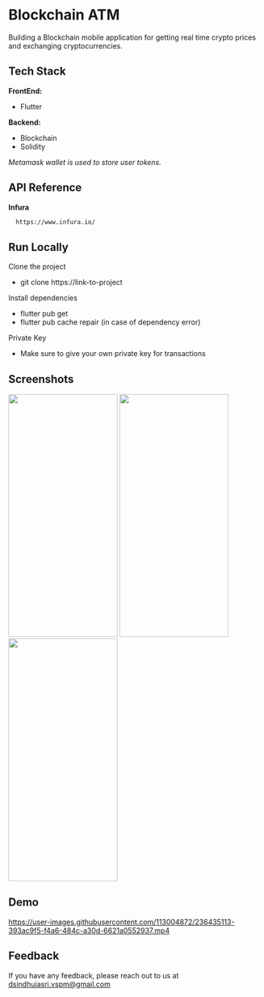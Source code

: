 # Blockchain ATM

Building a Blockchain mobile application for getting real time crypto prices and exchanging cryptocurrencies.


## Tech Stack

**FrontEnd:**
+ Flutter

**Backend:**
+ Blockchain
+ Solidity

*Metamask wallet is used to store user tokens.*

## API Reference

**Infura**
```bash
  https://www.infura.io/
```

## Run Locally

Clone the project

+ git clone https://link-to-project


Install dependencies

+ flutter pub get
+ flutter pub cache repair (in case of dependency error)

Private Key 
+ Make sure to give your own private key for transactions


## Screenshots

<img src="https://user-images.githubusercontent.com/113004872/236425585-027d5530-5217-4933-941b-f5f1384f76cd.jpeg" width="216" height="480">  <img src="https://user-images.githubusercontent.com/113004872/236427213-f5cee95b-d15c-4c04-a9af-91205f7311de.jpeg" width="216" height="480">    <img src="https://user-images.githubusercontent.com/113004872/236427279-c6b3f7e0-1bb9-4519-9943-46cdfb456a50.jpeg" width="216" height="480"> 


## Demo



https://user-images.githubusercontent.com/113004872/236435113-393ac9f5-f4a6-484c-a30d-6621a0552937.mp4



## Feedback

If you have any feedback, please reach out to us at dsindhujasri.vspm@gmail.com


